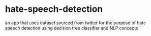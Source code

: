 # hate-speech-detection
an app that uses dataset sourced from twitter for the purpose of hate speech detection using decision tree classifier and NLP concepts
